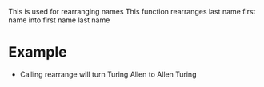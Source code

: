 This is used for rearranging names
This function rearranges last name first name into first name last name
# Example

* Calling rearrange will turn Turing Allen to Allen Turing 
